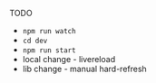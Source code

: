 TODO

- `npm run watch`
- `cd dev`
- `npm run start`
- local change - livereload
- lib change - manual hard-refresh
